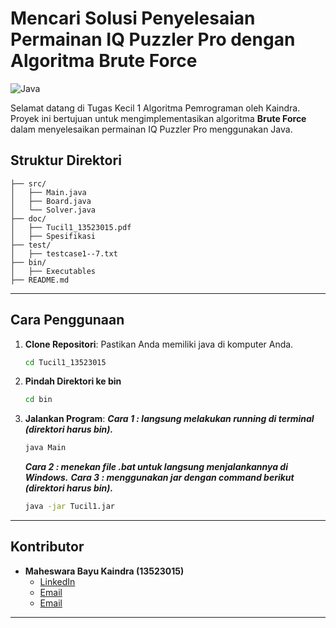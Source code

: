 # Mencari Solusi Penyelesaian Permainan IQ Puzzler Pro dengan Algoritma Brute Force

![Java](https://img.shields.io/badge/Java-21-blue)

Selamat datang di Tugas Kecil 1 Algoritma Pemrograman oleh Kaindra. Proyek ini bertujuan untuk mengimplementasikan algoritma **Brute Force** dalam menyelesaikan permainan IQ Puzzler Pro menggunakan Java.

## Struktur Direktori

```
├── src/
│   ├── Main.java
│   ├── Board.java
│   └── Solver.java
├── doc/
│   ├── Tucil1_13523015.pdf
│   ├── Spesifikasi
├── test/
│   ├── testcase1--7.txt
├── bin/
│   ├── Executables
├── README.md
```

---

## Cara Penggunaan

1. **Clone Repositori**:
   Pastikan Anda memiliki java di komputer Anda.
   ```bash
   cd Tucil1_13523015
   ```
2. **Pindah Direktori ke bin**
   ```bash
   cd bin
   ```
3. **Jalankan Program**:
   ***Cara 1 : langsung melakukan running di terminal (direktori harus bin).***
   ```bash
   java Main
   ```
   ***Cara 2 : menekan file .bat untuk langsung menjalankannya di Windows.***
   ***Cara 3 : menggunakan jar dengan command berikut (direktori harus bin).***
   ```bash
   java -jar Tucil1.jar

   ```

---

## Kontributor

- **Maheswara Bayu Kaindra (13523015)**  
  - [LinkedIn](https://www.linkedin.com/in/maheswarakaindra/)  
  - [Email](mailto:2kaindramaheswara11@gmail.com)
  - [Email](mailto:213523015@std.stei.itb.ac.id)

---
